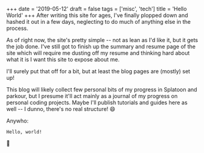 +++
date = '2019-05-12'
draft = false
tags = ['misc', 'tech']
title = 'Hello World'
+++
After writing this site for ages, I've finally plopped down and hashed it out
in a few days, neglecting to do much of anything else in the process.

As of right now, the site's pretty simple -- not as lean as I'd like it, but it
gets the job done. I've still got to finish up the summary and resume page of
the site which will require me dusting off my resume and thinking hard about
what it is I want this site to expose about me.

I'll surely put that off for a bit, but at least the blog pages are (mostly) set
up!

This blog will likely collect few personal bits of my progress in Splatoon and
parkour, but I presume it'll act mainly as a journal of my progress on personal
coding projects. Maybe I'll publish tutorials and guides here as well -- I
dunno, there's no real structure! :smile:

Anywho:

    Hello, world!

:tada:
